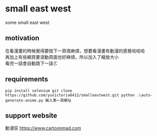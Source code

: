 # small east west
some small east west

## motivation
在看漫畫的時候覺得要按下一頁很麻煩，想要看漫畫有動漫的感覺哈哈哈  
再加上有些網頁要滾動頁面也好麻煩，所以加入了縮放大小  
看完一話會自動跳下一話ㄛ  

## requirements 

``pip install selenium
git clone https://github.com/yuvictoria0412/smalleastwest.git
python .\auto-generate-anime.py
輸入第一頁網址``

## support website
動漫狂 https://www.cartoonmad.com
